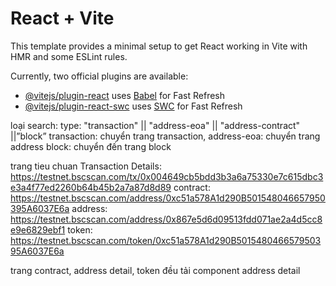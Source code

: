 # React + Vite

This template provides a minimal setup to get React working in Vite with HMR and some ESLint rules.

Currently, two official plugins are available:

-   [@vitejs/plugin-react](https://github.com/vitejs/vite-plugin-react/blob/main/packages/plugin-react/README.md) uses [Babel](https://babeljs.io/) for Fast Refresh
-   [@vitejs/plugin-react-swc](https://github.com/vitejs/vite-plugin-react-swc) uses [SWC](https://swc.rs/) for Fast Refresh


loại search: type: "transaction" || "address-eoa" || "address-contract" ||”block”
transaction: chuyển trang transaction, 
address-eoa: chuyển trang address
block: chuyển đến trang block

trang tieu chuan
Transaction Details: https://testnet.bscscan.com/tx/0x004649cb5bdd3b3a6a75330e7c615dbc3e3a4f77ed2260b64b45b2a7a87d8d89
contract: https://testnet.bscscan.com/address/0xc51a578A1d290B501548046657950395A6037E6a
address: https://testnet.bscscan.com/address/0x867e5d6d09513fdd071ae2a4d5cc8e9e6829ebf1
token: https://testnet.bscscan.com/token/0xc51a578A1d290B501548046657950395A6037E6a


trang contract, address detail, token đều tải component address detail

